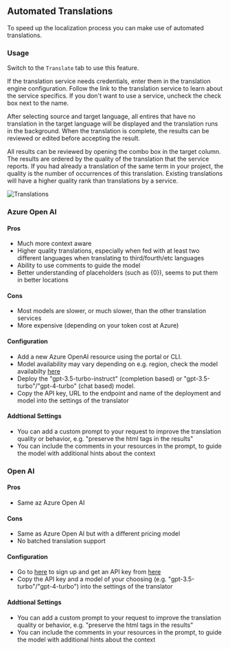 ## Automated Translations
To speed up the localization process you can make use of automated translations.

### Usage
Switch to the `Translate` tab to use this feature.

If the translation service needs credentials, enter them in the translation engine configuration. Follow the link to the translation service to learn about the service specifics.
If you don't want to use a service, uncheck the check box next to the name.

After selecting source and target language, all entires that have no translation in the target language will be displayed and the translation runs in the background. When the translation is complete, the results can be reviewed or edited before accepting the result.

All results can be reviewed by opening the combo box in the target column. The results are ordered by the quality of the translation that the service reports. If you had already a translation of the same term in your project, the quality is the number of occurrences of this translation. Existing translations will have a higher quality rank than translations by a service.

![Translations](Automatic%20Translations_Translations.png)

### Azure Open AI

#### Pros
- Much more context aware
- Higher quality translations, especially when fed with at least two different languages when translating to third/fourth/etc languages
- Ability to use comments to guide the model
- Better understanding of placeholders (such as {0}), seems to put them in better locations

#### Cons
- Most models are slower, or much slower, than the other translation services
- More expensive (depending on your token cost at Azure)

#### Configuration
- Add a new Azure OpenAI resource using the portal or CLI.
- Model availability may vary depending on e.g. region, check the model availabilty [here](https://learn.microsoft.com/en-us/azure/ai-services/openai/concepts/models#gpt-4-and-gpt-4-turbo-preview-model-availability)
- Deploy the "gpt-3.5-turbo-instruct" (completion based) or "gpt-3.5-turbo"/"gpt-4-turbo" (chat based) model.
- Copy the API key, URL to the endpoint and name of the deployment and model into the settings of the translator

#### Addtional Settings
- You can add a custom prompt to your request to improve the translation quality or behavior, e.g. "preserve the html tags in the results"
- You can include the comments in your resources in the prompt, to guide the model with additional hints about the context

### Open AI

#### Pros
- Same az Azure Open AI

#### Cons
- Same as Azure Open AI but with a different pricing model
- No batched translation support

#### Configuration
- Go to [here](https://platform.openai.com/signup) to sign up and get an API key from [here](https://platform.openai.com/api-keys)
- Copy the API key and a model of your choosing (e.g. "gpt-3.5-turbo"/"gpt-4-turbo") into the settings of the translator

#### Addtional Settings
- You can add a custom prompt to your request to improve the translation quality or behavior, e.g. "preserve the html tags in the results"
- You can include the comments in your resources in the prompt, to guide the model with additional hints about the context
